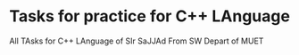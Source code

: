 # Tasks for practice for C++ LAnguage
 All TAsks for C++ LAnguage of SIr SaJJAd From SW Depart of  MUET
